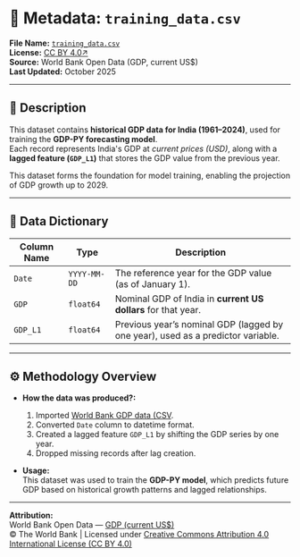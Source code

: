 # 🧾 Metadata: `training_data.csv`

**File Name:** [`training_data.csv`](https://github.com/neuraledgeai/GDP-PY/blob/main/GDP-PY%20Project/Data/Training%20Data/training_data.csv)  
**License:** [CC BY 4.0↗](https://creativecommons.org/licenses/by/4.0/)  
**Source:** World Bank Open Data (GDP, current US$)  
**Last Updated:** October 2025  

---

## 📘 Description

This dataset contains **historical GDP data for India (1961–2024)**, used for training the **GDP-PY forecasting model**.  
Each record represents India's GDP at *current prices (USD)*, along with a **lagged feature (`GDP_L1`)** that stores the GDP value from the previous year.  

This dataset forms the foundation for model training, enabling the projection of GDP growth up to 2029.

---

## 🧮 Data Dictionary

| Column Name | Type | Description |
|--------------|------|-------------|
| `Date` | `YYYY-MM-DD` | The reference year for the GDP value (as of January 1). |
| `GDP` | `float64` | Nominal GDP of India in **current US dollars** for that year. |
| `GDP_L1` | `float64` | Previous year’s nominal GDP (lagged by one year), used as a predictor variable. |

---

## ⚙️ Methodology Overview

- **How the data was produced?:**  
  1. Imported [World Bank GDP data (CSV](https://github.com/neuraledgeai/GDP-PY/blob/main/GDP-PY%20Project/Data/GDP%20Data%20(World%20Bank)/gdp_current_usd_india.csv).  
  2. Converted `Date` column to datetime format.  
  3. Created a lagged feature `GDP_L1` by shifting the GDP series by one year.  
  4. Dropped missing records after lag creation.  

- **Usage:**  
  This dataset was used to train the **GDP-PY model**, which predicts future GDP based on historical growth patterns and lagged relationships.

---

**Attribution:**  
World Bank Open Data — [GDP (current US$)](https://data.worldbank.org/indicator/NY.GDP.MKTP.CD?locations=IN)  
© The World Bank | Licensed under [Creative Commons Attribution 4.0 International License (CC BY 4.0)](https://creativecommons.org/licenses/by/4.0/)
